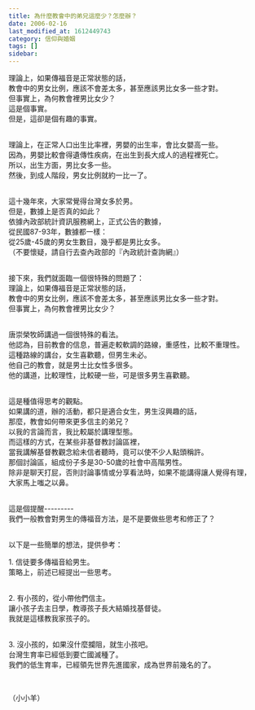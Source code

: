 ```yaml
---
title: 為什麼教會中的弟兄這麼少？怎麼辦？
date: 2006-02-16
last_modified_at: 1612449743
category: 信仰與婚姻
tags: []
sidebar: 
---
```


<p>理論上，如果傳福音是正常狀態的話，<br/>
教會中的男女比例，應該不會差太多，甚至應該男比女多一些才對。<br/>
但事實上，為何教會裡男比女少？ <br/>
這是個事實。<br/>
但是，這卻是個有趣的事實。</p>
<p><br/>
理論上，在正常人口出生比率裡，男嬰的出生率，會比女嬰高一些。<br/>
因為，男嬰比較會得遺傳性疾病，在出生到長大成人的過程裡死亡。<br/>
所以，出生方面，男比女多一些。<br/>
然後，到成人階段，男女比例就約一比一了。</p>
<p><br/>
這十幾年來，大家常覺得台灣女多於男。<br/>
但是，數據上是否真的如此？<br/>
依據內政部統計資訊服務網上，正式公告的數據，<br/>
從民國87-93年，數據都一樣：<br/>
從25歲-45歲的男女生數目，幾乎都是男比女多。<br/>
（不要懷疑，請自行去查內政部的『內政統計查詢網』）</p>
<p><br/>
接下來，我們就面臨一個很特殊的問題了：<br/>
理論上，如果傳福音是正常狀態的話，<br/>
教會中的男女比例，應該不會差太多，甚至應該男比女多一些才對。<br/>
但事實上，為何教會裡男比女少？</p>
<p><br/>
唐崇榮牧師講過一個很特殊的看法。<br/>
他認為，目前教會的信息，普遍走較軟調的路線，重感性，比較不重理性。<br/>
這種路線的講台，女生喜歡聽，但男生未必。<br/>
他自己的教會，就是男士比女性多很多。<br/>
他的講道，比較理性，比較硬一些，可是很多男生喜歡聽。</p>
<p><br/>
這是種值得思考的觀點。<br/>
如果講的道，辦的活動，都只是適合女生，男生沒興趣的話，<br/>
那麼，教會如何帶來更多信主的弟兄？<br/>
以我的言論而言，我比較屬於講理型態。<br/>
而這樣的方式，在某些非基督教討論區裡，<br/>
當我講解基督教觀念給未信者聽時，竟可以使不少人點頭稱許。<br/>
那個討論區，組成份子多是30-50歲的社會中高階男性。<br/>
除非是聊天打屁，否則討論事情或分享看法時，如果不能講得讓人覺得有理，<br/>
大家馬上嗤之以鼻。</p>
<p><br/>
這是個提醒---------<br/>
我們一般教會對男生的傳福音方法，是不是要做些思考和修正了？</p>
<p><br/>
以下是一些簡單的想法，提供參考：</p>
<p>1. 信徒要多傳福音給男生。<br/>
策略上，前述已經提出一些思考。</p>
<p><br/>
2. 有小孩的，從小帶他們信主。<br/>
讓小孩子去主日學，教導孩子長大結婚找基督徒。<br/>
我就是這樣教我家孩子的。</p>
<p><br/>
3. 沒小孩的，如果沒什麼攔阻，就生小孩吧。<br/>
台灣生育率已經低到要亡國滅種了。<br/>
我們的低生育率，已經領先世界先進國家，成為世界前幾名的了。</p>
<p> </p>
<p>（小小羊）</p>
